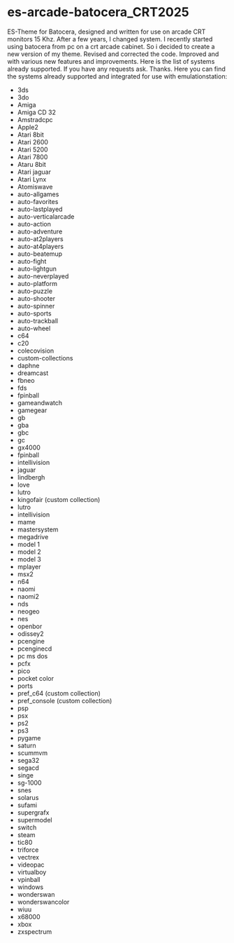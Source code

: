 # es-arcade-batocera_CRT2025
ES-Theme for Batocera, designed and written for use on arcade CRT monitors 15 Khz.
After a few years, I changed system. I recently started using batocera from pc on a crt arcade cabinet. So i decided to create a new version of my theme. Revised and corrected the code. Improved and with various new features and improvements.
Here is the list of systems already supported. If you have any requests ask. Thanks.
Here you can find the systems already supported and integrated for use with emulationstation:
- 3ds
- 3do
- Amiga
- Amiga CD 32
- Amstradcpc
- Apple2
- Atari 8bit
- Atari 2600
- Atari 5200
- Atari 7800
- Ataru 8bit
- Atari jaguar
- Atari Lynx
- Atomiswave
- auto-allgames
- auto-favorites
- auto-lastplayed
- auto-verticalarcade
- auto-action
- auto-adventure
- auto-at2players
- auto-at4players
- auto-beatemup
- auto-fight
- auto-lightgun
- auto-neverplayed
- auto-platform
- auto-puzzle
- auto-shooter
- auto-spinner
- auto-sports
- auto-trackball
- auto-wheel
- c64
- c20
- colecovision
- custom-collections
- daphne
- dreamcast
- fbneo
- fds
- fpinball
- gameandwatch
- gamegear
- gb
- gba
- gbc
- gc
- gx4000
- fpinball
- intellivision
- jaguar
- lindbergh
- love
- lutro
- kingofair (custom collection)
- lutro
- intellivision
- mame
- mastersystem
- megadrive
- model 1
- model 2
- model 3
- mplayer
- msx2
- n64
- naomi
- naomi2
- nds
- neogeo
- nes
- openbor
- odissey2
- pcengine
- pcenginecd
- pc ms dos
- pcfx
- pico
- pocket color
- ports
- pref_c64 (custom collection)
- pref_console (custom collection)
- psp
- psx
- ps2
- ps3
- pygame
- saturn
- scummvm
- sega32
- segacd
- singe
- sg-1000
- snes
- solarus
- sufami
- supergrafx
- supermodel
- switch
- steam
- tic80
- triforce
- vectrex
- videopac
- virtualboy
- vpinball
- windows
- wonderswan
- wonderswancolor
- wiuu
- x68000
- xbox
- zxspectrum
